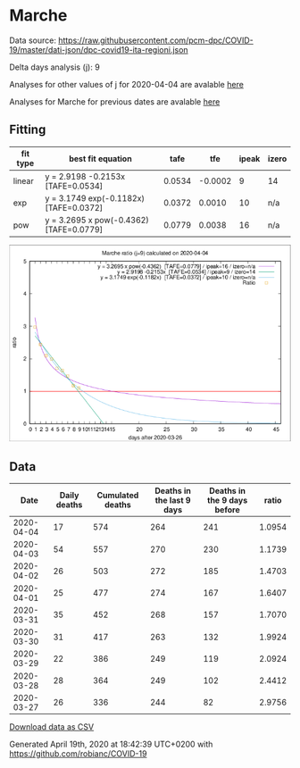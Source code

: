 # Marche

Data source: https://raw.githubusercontent.com/pcm-dpc/COVID-19/master/dati-json/dpc-covid19-ita-regioni.json

Delta days analysis (j): 9

Analyses for other values of j for 2020-04-04 are avalable [here](../2020-04-04/README.md)

Analyses for Marche for previous dates are avalable [here](../README.md)

## Fitting 
|fit type|best fit equation|tafe|tfe|ipeak|izero|
|-------|-----|--------|------|---|---|
|linear|y = 2.9198 -0.2153x  [TAFE=0.0534]|0.0534|-0.0002|9|14|
|exp|y = 3.1749 exp(-0.1182x)  [TAFE=0.0372]|0.0372|0.0010|10|n/a|
|pow|y = 3.2695 x pow(-0.4362)  [TAFE=0.0779]|0.0779|0.0038|16|n/a|

![Plot](COVID-19_marche_j9_2020-04-04.png)

## Data
|Date|Daily deaths|Cumulated deaths|Deaths in the last 9 days|Deaths in the 9 days before|ratio|
|----|----------|-----------|-------|--------------------|-----|
|2020-04-04|17|574|264|241|1.0954|
|2020-04-03|54|557|270|230|1.1739|
|2020-04-02|26|503|272|185|1.4703|
|2020-04-01|25|477|274|167|1.6407|
|2020-03-31|35|452|268|157|1.7070|
|2020-03-30|31|417|263|132|1.9924|
|2020-03-29|22|386|249|119|2.0924|
|2020-03-28|28|364|249|102|2.4412|
|2020-03-27|26|336|244|82|2.9756|

[Download data as CSV](COVID-19_marche_j9_2020-04-04.csv)

Generated April 19th, 2020 at 18:42:39 UTC+0200 with https://github.com/robianc/COVID-19

